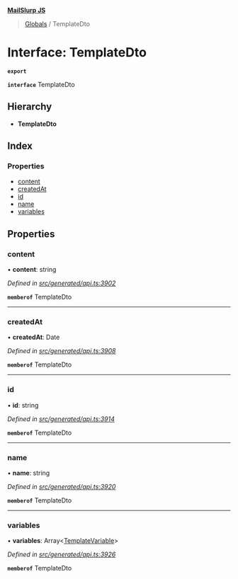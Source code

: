 **[MailSlurp JS](../README.md)**

> [Globals](../README.md) / TemplateDto

# Interface: TemplateDto

**`export`** 

**`interface`** TemplateDto

## Hierarchy

* **TemplateDto**

## Index

### Properties

* [content](templatedto.md#content)
* [createdAt](templatedto.md#createdat)
* [id](templatedto.md#id)
* [name](templatedto.md#name)
* [variables](templatedto.md#variables)

## Properties

### content

•  **content**: string

*Defined in [src/generated/api.ts:3902](https://github.com/mailslurp/mailslurp-client/blob/aab6cee/src/generated/api.ts#L3902)*

**`memberof`** TemplateDto

___

### createdAt

•  **createdAt**: Date

*Defined in [src/generated/api.ts:3908](https://github.com/mailslurp/mailslurp-client/blob/aab6cee/src/generated/api.ts#L3908)*

**`memberof`** TemplateDto

___

### id

•  **id**: string

*Defined in [src/generated/api.ts:3914](https://github.com/mailslurp/mailslurp-client/blob/aab6cee/src/generated/api.ts#L3914)*

**`memberof`** TemplateDto

___

### name

•  **name**: string

*Defined in [src/generated/api.ts:3920](https://github.com/mailslurp/mailslurp-client/blob/aab6cee/src/generated/api.ts#L3920)*

**`memberof`** TemplateDto

___

### variables

•  **variables**: Array\<[TemplateVariable](../modules/templatevariable.md)>

*Defined in [src/generated/api.ts:3926](https://github.com/mailslurp/mailslurp-client/blob/aab6cee/src/generated/api.ts#L3926)*

**`memberof`** TemplateDto
